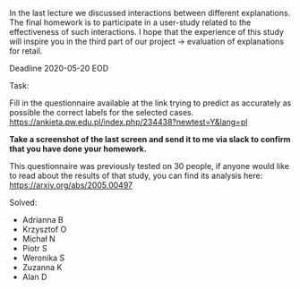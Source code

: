 In the last lecture we discussed interactions between different explanations.
The final homework is to participate in a user-study related to the effectiveness of such interactions.
I hope that the experience of this study will inspire you in the third part of our project -> evaluation of explanations for retail.

Deadline 2020-05-20 EOD

Task:

Fill in the questionnaire available at the link trying to predict as accurately as possible the correct labels for the selected cases.
https://ankieta.pw.edu.pl/index.php/234438?newtest=Y&lang=pl

**Take a screenshot of the last screen and send it to me via slack to confirm that you have done your homework.**

This questionnaire was previously tested on 30 people, if anyone would like to read about the results of that study, you can find its analysis here:
https://arxiv.org/abs/2005.00497



Solved:
- Adrianna B
- Krzysztof O
- Michał N
- Piotr S
- Weronika S
- Zuzanna K
- Alan D
